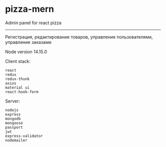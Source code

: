# pizza-mern
Admin panel for react pizza
***
Регистрация, редактирование товаров, управление пользователями, управление заказами

Node version 14.15.0

Client stack:
```
react
redux
redux-thunk
axios
material ui
react-hook-form
```
Server:
```
nodejs
express
mongodb
mongoose
passport
jwt
express-validator
nodemailer
```
